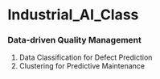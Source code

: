 # Industrial_AI_Class
### Data-driven Quality Management
1. Data Classification for Defect Prediction
2. Clustering for Predictive Maintenance
